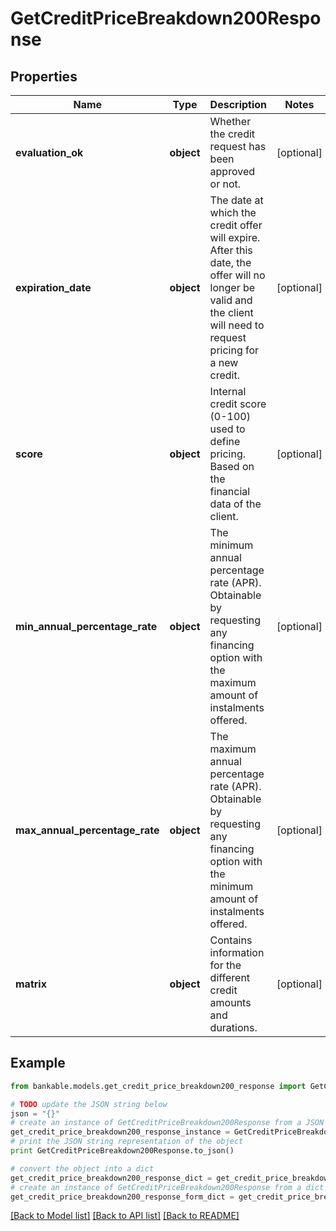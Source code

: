 # GetCreditPriceBreakdown200Response


## Properties

Name | Type | Description | Notes
------------ | ------------- | ------------- | -------------
**evaluation_ok** | **object** | Whether the credit request has been approved or not. | [optional] 
**expiration_date** | **object** | The date at which the credit offer will expire. After this date, the offer will no longer be valid and the client will need to request pricing for a new credit. | [optional] 
**score** | **object** | Internal credit score (0-100) used to define pricing. Based on the financial data of the client. | [optional] 
**min_annual_percentage_rate** | **object** | The minimum annual percentage rate (APR). Obtainable by requesting any financing option with the maximum amount of instalments offered. | [optional] 
**max_annual_percentage_rate** | **object** | The maximum annual percentage rate (APR). Obtainable by requesting any financing option with the minimum amount of instalments offered. | [optional] 
**matrix** | **object** | Contains information for the different credit amounts and durations. | [optional] 

## Example

```python
from bankable.models.get_credit_price_breakdown200_response import GetCreditPriceBreakdown200Response

# TODO update the JSON string below
json = "{}"
# create an instance of GetCreditPriceBreakdown200Response from a JSON string
get_credit_price_breakdown200_response_instance = GetCreditPriceBreakdown200Response.from_json(json)
# print the JSON string representation of the object
print GetCreditPriceBreakdown200Response.to_json()

# convert the object into a dict
get_credit_price_breakdown200_response_dict = get_credit_price_breakdown200_response_instance.to_dict()
# create an instance of GetCreditPriceBreakdown200Response from a dict
get_credit_price_breakdown200_response_form_dict = get_credit_price_breakdown200_response.from_dict(get_credit_price_breakdown200_response_dict)
```
[[Back to Model list]](../README.md#documentation-for-models) [[Back to API list]](../README.md#documentation-for-api-endpoints) [[Back to README]](../README.md)


